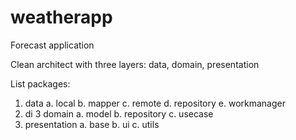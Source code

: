 # weatherapp
Forecast application

Clean architect with three layers: data, domain, presentation

List packages:

1.  data
        a.  local
        b.  mapper
        c.  remote
        d.  repository
        e.  workmanager
2.  di
3   domain
        a.  model
        b.  repository
        c.  usecase
4.  presentation
        a.  base
        b.  ui
        c.  utils


